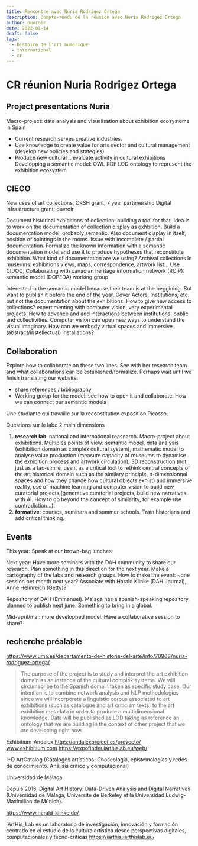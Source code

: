 ```yaml
---
title: Rencontre avec Nuria Rodrigez Ortega
description: Compte-rendu de la réunion avec Nuria Rodrigez Ortega
author: ouvroir
date: 2022-01-14
draft: false
tags:
  - histoire de l'art numérique
  - international
  - cr
---
```


# CR réunion Nuria Rodrigez Ortega

## Project presentations Nuria

Macro-project: data analysis and visualisation about exhibition ecosystems in Spain
- Current research serves creative industries. 
- Use knowledge to create value for arts sector and cultural management (develop new policies and stategies)
- Produce new cultural .. evaluate activity in cultural exhibitions
Developping a semantic model: OWL RDF LOD ontology to represent the exhibition ecosystem

## CIECO
New uses of art collections, CRSH grant, 7 year partenership
Digital infrastructure grant: ouvroir

Document historical exhibitions of collection: building a tool for that. Idea is to work on the documentation of collection display as exhbition. Build a documentation model, probably semantic. Also document display in itself, position of paintings in the rooms. Issue with incomplete / partial documentation. Formalize the known information with a semantic documentation model and use it to produce hypotheses that reconstitute exhibition. 
What kind of documentation are we using? Archival collections in museums: exhibitions views, maps, correspondence, artwork list... 
Use CIDOC, Collaborating with canadian heritage information network (RCIP): semantic model (DOPEDA) working group

Interested in the semantic model because their team is at the beggining. But want to publish it before the end of the year.
Cover Actors, Institutions, etc. but not the documentation about the exhibitions.
How to give new access to collections? expertimenting with computer vision, very experimental projects. How to advance and add interactions between institutions, public and collectivities. Computer vision can open new ways to understand the visual imaginary. How can we embody virtual spaces and immersive (abstract/instellectual) installations? 

## Collaboration

Explore how to collaborate on these two lines.
See with her research team and what collaborations can be established/formalize. Perhaps wait until we finish translating our website.
- share references / bibliography
- Working group for the model: see how to open it and collaborate. How we can connect our semantic models

Une étudiante qui travaille sur la reconstitution exposition Picasso.

Questions sur le labo
2 main dimensions
1. **research lab**: national and international reasearch. Macro-project about exhibitions. Multiples points of view: semantic model, data analysis (exhibition domain as complex cultural system), mathematic model to analyse value production (measure capacity of museums to dynamise the exhibition process and artwork circulation), 3D reconstruction (not just as a fac-simile, use it as a critical tool to rethink central concepts of the art historical domain such as the similary principle, n-dimensionnal spaces and how they change how cultural objects exhist) and immersive reality, use of machine learning and computer vision to build new curatorial projects (generative curatorial projects, build new narratives with AI. How to go beyond the concept of similarity, for example use contradiction...). 
2. **formative**: courses, seminars and summer schools. Train historians and add critical thinking.

## Events
This year: Speak at our brown-bag lunches

Next year: Have more seminars with the DAH community to share our research. Plan something in this direction for the next year. Make a cartography of the labs and research groups. How to make the event: ~one session per month next year? Associate with Harald Klinke (DAH Journal), Anne Helmreich (Getty)?

Repository of DAH (Emmanuel). Malaga has a spanish-speaking repository, planned to publish next june. Something to bring in a global.

Mid-april/mai: more developped model. Have a collaborative session to share? 


## recherche préalable
https://www.uma.es/departamento-de-historia-del-arte/info/70968/nuria-rodriguez-ortega/

>The purpose of the project is to study and interpret the art exhibition domain as an instance of the cultural complex systems.  We will circumscribe to the Spanish domain taken as specific study case. Our intention is to combine network analysis and NLP methodologies since we will incorporate a linguistic corpus associated to art exhibitions (such as catalogue and art criticism texts) to the art exhibition metadata in order to produce a multidimensional knowledge. Data will be published as LOD taking as reference an ontology that we are building in the context of other project that we are developing right now.

Exhibitium-Andalex
https://andalexproject.es/proyecto/
www.exhibitium.com
https://expofinder.iarthislab.eu/web/

I+D ArtCatalog (Catálogos artísticos: Gnoseología, epistemologías y redes de conocimiento. Análisis crítico y computacional)

Universidad de Málaga

Depuis 2016, Digital Art History: Data-Driven Analysis and Digital Narratives (Universidad de Málaga, Université de Berkeley et la Universidad Ludwig-Maximilian de Múnich).

https://www.harald-klinke.de/

iArtHis_Lab es un laboratorio de investigación, innovación y formación centrado en el estudio de la cultura artística desde perspectivas digitales, computacionales y tecno-críticas
https://iarthis.iarthislab.eu/